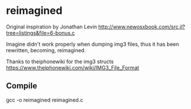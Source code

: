 # reimagined

Original inspiration by Jonathan Levin
http://www.newosxbook.com/src.jl?tree=listings&file=6-bonus.c

Imagine didn't work properly when dumping img3 files, thus it has been rewritten, becoming, reimagined.

Thanks to theiphonewiki for the img3 structs
https://www.theiphonewiki.com/wiki/IMG3_File_Format

## Compile
gcc -o reimagined reimagined.c
